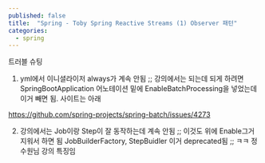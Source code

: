 ```yaml
---
published: false
title:  "Spring - Toby Spring Reactive Streams (1) Observer 패턴"
categories:
  - spring
---
```


트러블 슈팅

1. yml에서 이니셜라이저 always가 계속 안됨 ;; 강의에서는 되는데
되게 하려면 SpringBootApplication 어노테이션 밑에 EnableBatchProcessing을 넣었는데
이거 빼면 됨. 사이트는 아래

https://github.com/spring-projects/spring-batch/issues/4273

2. 강의에서는 Job이랑 Step이 잘 동작하는데 계속 안됨 ;;
이것도 위에 Enable그거 지워서 하면 됨
JobBuilderFactory, StepBuidler 이거 deprecated됨 ;; ㅋㅋ 정수원님 강의 특징임 

